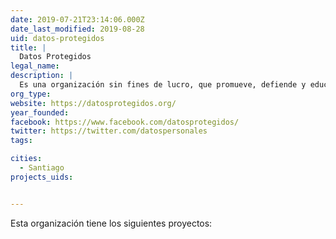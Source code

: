```yaml
---
date: 2019-07-21T23:14:06.000Z
date_last_modified: 2019-08-28
uid: datos-protegidos
title: |
  Datos Protegidos
legal_name: 
description: |
  Es una organización sin fines de lucro, que promueve, defiende y educa sobre el derecho a la privacidad y a la protección de los datos personales como derechos fundamentales.
org_type: 
website: https://datosprotegidos.org/
year_founded: 
facebook: https://www.facebook.com/datosprotegidos/
twitter: https://twitter.com/datospersonales
tags:

cities: 
  - Santiago
projects_uids:


---
```


Esta organización tiene los siguientes proyectos:


